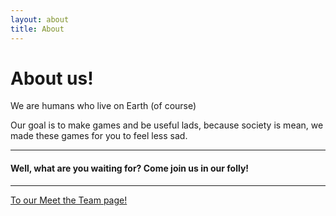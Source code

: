 ```yaml
---
layout: about
title: About
---
```


<style>
@import url('https://fonts.googleapis.com/css2?family=Pixelify+Sans:wght@400..700&display=swap')
</style>

<h1>About us!</h1>

<p>We are humans who live on Earth (of course)</p>
<p>Our goal is to make games and be useful lads, because society is mean, we made these games for you to feel less sad.</p>
<hr>
<h4>Well, what are you waiting for? Come join us in our folly!</h4>
<hr>
<p><a href="https://1d10t1c-stud10s.github.io/more-to-explore/about.html">To our Meet the Team page!</a></p>



